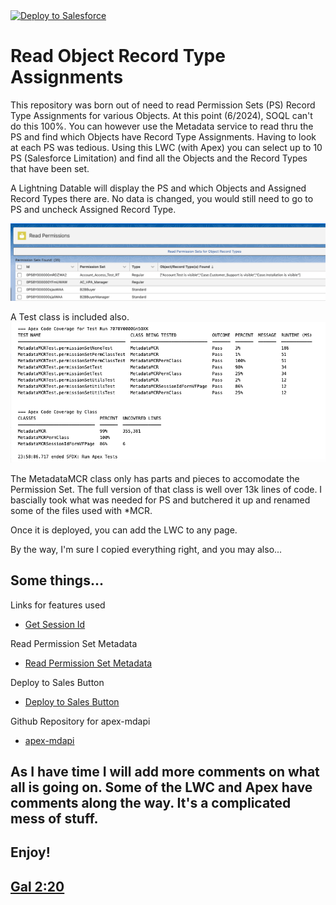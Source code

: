 <a href="https://githubsfdeploy.herokuapp.com?owner=mcrdjr&repo=ReadPermSetObjectRecordTypes">
  <img alt="Deploy to Salesforce"
       src="https://raw.githubusercontent.com/afawcett/githubsfdeploy/master/deploy.png">
</a>
 
# Read Object Record Type Assignments
This repository was born out of need to read Permission Sets (PS) Record Type Assignments for various Objects. At this point (6/2024), SOQL can't do this 100%. You can however use the Metadata service to read thru the PS and find which Objects have Record Type Assignments. Having to look at each PS was tedious. Using this LWC (with Apex) you can select up to 10 PS (Salesforce Limitation) and find all the Objects and the Record Types that have been set.

A Lightning Datable will display the PS and which Objects and Assigned Record Types there are. No data is changed, you would still need to go to PS and uncheck Assigned Record Type.

![What is Looks like](ReadPermissionSet.png)

A Test class is included also. 
![Code Coverage](ReadPermissionSetCodeCoverage.png)

The MetadataMCR class only has parts and pieces to accomodate the Permission Set. The full version of that class is well over 13k lines of code. I bascially took what was needed for PS and butchered it up and renamed some of the files used with *MCR.

Once it is deployed, you can add the LWC to any page.

By the way, I'm sure I copied everything right, and you may also...

## Some things...

Links for features used
- [Get Session Id](https://salesforce.stackexchange.com/questions/411712/not-able-to-call-metadata-api-service-from-lwc-controller-using-apex-class)

Read Permission Set Metadata 
- [Read Permission Set Metadata](https://salesforce.stackexchange.com/questions/362049/pull-record-types-per-permission-set-through-metadata-api)

Deploy to Sales Button 
- [Deploy to Sales Button](https://andyinthecloud.com/2014/09/27/the-new-github-deploy-to-salesforce-tool-button/)

Github Repository for apex-mdapi
- [apex-mdapi](https://github.com/certinia/apex-mdapi)

## As I have time I will add more comments on what all is going on. Some of the LWC and Apex have comments along the way. It's a complicated mess of stuff.

## Enjoy!

## [Gal 2:20](https://kjvgalatians220.com/)



